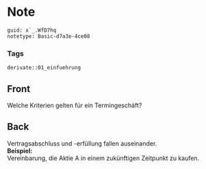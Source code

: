 # Note
```
guid: x`_.WfD7hq
notetype: Basic-d7a3e-4ce08
```

### Tags
```
derivate::01_einfuehrung
```

## Front
Welche Kriterien gelten für ein Termingeschäft?

## Back
<div>
  Vertragsabschluss und -erfüllung fallen auseinander.
</div>
<div>
  <b>Beispiel:</b>
</div>
<div>
  Vereinbarung, die Aktie A in einem zukünftigen Zeitpunkt zu
  kaufen.
</div>
